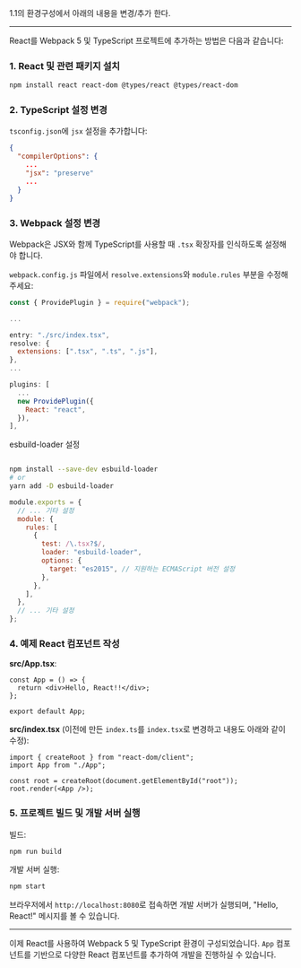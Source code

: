 1.1의 환경구성에서 아래의 내용을 변경/추가 한다.

---

React를 Webpack 5 및 TypeScript 프로젝트에 추가하는 방법은 다음과 같습니다:

### 1. React 및 관련 패키지 설치

```bash
npm install react react-dom @types/react @types/react-dom
```

### 2. TypeScript 설정 변경

`tsconfig.json`에 `jsx` 설정을 추가합니다:

```json
{
  "compilerOptions": {
    ...
    "jsx": "preserve"
    ...
  }
}
```

### 3. Webpack 설정 변경

Webpack은 JSX와 함께 TypeScript를 사용할 때 `.tsx` 확장자를 인식하도록 설정해야 합니다.

`webpack.config.js` 파일에서 `resolve.extensions`와 `module.rules` 부분을 수정해주세요:

```javascript
const { ProvidePlugin } = require("webpack");

...

entry: "./src/index.tsx",
resolve: {
  extensions: [".tsx", ".ts", ".js"],
},
...

plugins: [
  ...
  new ProvidePlugin({
    React: "react",
  }),
],

```

esbuild-loader 설정

```bash

npm install --save-dev esbuild-loader
# or
yarn add -D esbuild-loader


```

```javascript
module.exports = {
  // ... 기타 설정
  module: {
    rules: [
      {
        test: /\.tsx?$/,
        loader: "esbuild-loader",
        options: {
          target: "es2015", // 지원하는 ECMAScript 버전 설정
        },
      },
    ],
  },
  // ... 기타 설정
};
```

### 4. 예제 React 컴포넌트 작성

**src/App.tsx**:

```tsx
const App = () => {
  return <div>Hello, React!!</div>;
};

export default App;
```

**src/index.tsx** (이전에 만든 `index.ts`를 `index.tsx`로 변경하고 내용도 아래와 같이 수정):

```tsx
import { createRoot } from "react-dom/client";
import App from "./App";

const root = createRoot(document.getElementById("root"));
root.render(<App />);
```

### 5. 프로젝트 빌드 및 개발 서버 실행

빌드:

```bash
npm run build
```

개발 서버 실행:

```bash
npm start
```

브라우저에서 `http://localhost:8080`로 접속하면 개발 서버가 실행되며, "Hello, React!" 메시지를 볼 수 있습니다.

---

이제 React를 사용하여 Webpack 5 및 TypeScript 환경이 구성되었습니다. `App` 컴포넌트를 기반으로 다양한 React 컴포넌트를 추가하여 개발을 진행하실 수 있습니다.
